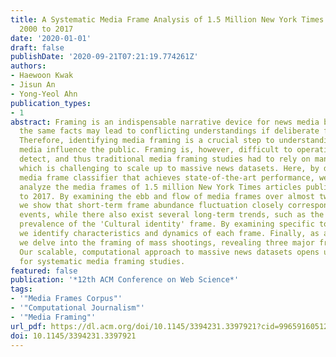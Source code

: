 ```yaml
---
title: A Systematic Media Frame Analysis of 1.5 Million New York Times Articles from
  2000 to 2017
date: '2020-01-01'
draft: false
publishDate: '2020-09-21T07:21:19.774261Z'
authors:
- Haewoon Kwak
- Jisun An
- Yong-Yeol Ahn
publication_types:
- 1
abstract: Framing is an indispensable narrative device for news media because even
  the same facts may lead to conflicting understandings if deliberate framing is employed.
  Therefore, identifying media framing is a crucial step to understanding how news
  media influence the public. Framing is, however, difficult to operationalize and
  detect, and thus traditional media framing studies had to rely on manual annotation,
  which is challenging to scale up to massive news datasets. Here, by developing a
  media frame classifier that achieves state-of-the-art performance, we systematically
  analyze the media frames of 1.5 million New York Times articles published from 2000
  to 2017. By examining the ebb and flow of media frames over almost two decades,
  we show that short-term frame abundance fluctuation closely corresponds to major
  events, while there also exist several long-term trends, such as the gradually increasing
  prevalence of the 'Cultural identity' frame. By examining specific topics and sentiments,
  we identify characteristics and dynamics of each frame. Finally, as a case study,
  we delve into the framing of mass shootings, revealing three major framing patterns.
  Our scalable, computational approach to massive news datasets opens up new pathways
  for systematic media framing studies.
featured: false
publication: '*12th ACM Conference on Web Science*'
tags:
- '"Media Frames Corpus"'
- '"Computational Journalism"'
- '"Media Framing"'
url_pdf: https://dl.acm.org/doi/10.1145/3394231.3397921?cid=99659160512
doi: 10.1145/3394231.3397921
---
```


